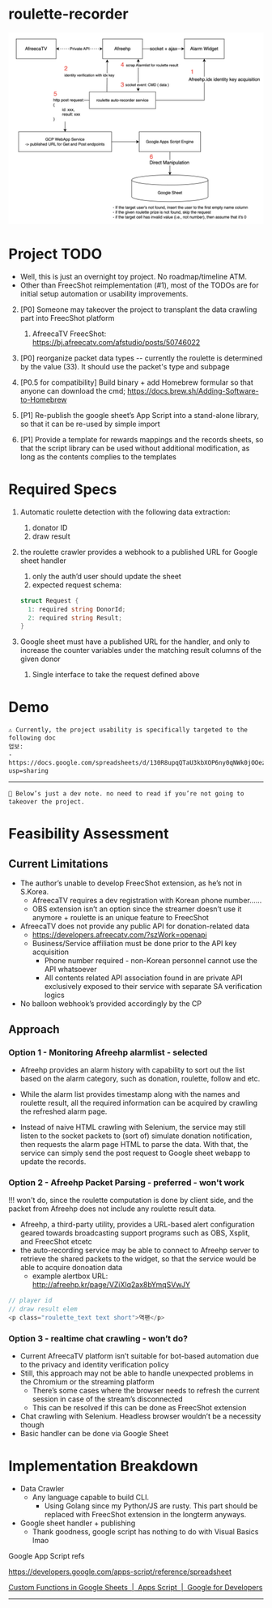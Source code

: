 # roulette-recorder

![flowchart](image.png)

# Project TODO
- Well, this is just an overnight toy project. No roadmap/timeline ATM.
- Other than FreecShot reimplementation (#1), most of the TODOs are for initial setup automation or usability improvements.

2. [P0] Someone may takeover the project to transplant the data crawling part into FreecShot platform
    1. AfreecaTV FreecShot: https://bj.afreecatv.com/afstudio/posts/50746022
3. [P0] reorganize packet data types -- currently the roulette is determined by the value (33). It should use the packet's type and subpage

4. [P0.5 for compatibility] Build binary + add Homebrew formular so that anyone can download the cmd; https://docs.brew.sh/Adding-Software-to-Homebrew

5. [P1] Re-publish the google sheet’s App Script into a stand-alone library, so that it can be re-used by simple import
6. [P1] Provide a template for rewards mappings and the records sheets, so that the script library can be used without additional modification, as long as the contents complies to the templates
    


# Required Specs
1. Automatic roulette detection with the following data extraction:
    1. donator ID
    2. draw result
2. the roulette crawler provides a webhook to a published URL for Google sheet handler
    1. only the auth’d user should update the sheet
    2. expected request schema:
    
    ```go
    struct Request {
      1: required string DonorId;
      2: required string Result;
    }
    ```
    
3. Google sheet must have a published URL for the handler, and only to increase the counter variables under the matching result columns of the given donor
    1. Single interface to take the request defined above

# Demo
```
⚠️ Currently, the project usability is specifically targeted to the following doc
업보:
- https://docs.google.com/spreadsheets/d/130R8upqQTaU3kbXOP6ny0qNWk0jOOezZfpw0Liy2sGg/edit?usp=sharing
```    

---
```
🚧 Below’s just a dev note. no need to read if you’re not going to takeover the project.
```

# **Feasibility Assessment**

## Current Limitations

- The author’s unable to develop FreecShot extension, as he’s not in S.Korea.
    - AfreecaTV requires a dev registration with Korean phone number……
    - OBS extension isn’t an option since the streamer doesn’t use it anymore + roulette is an unique feature to FreecShot
- AfreecaTV does not provide any public API for donation-related data
    - https://developers.afreecatv.com/?szWork=openapi
    - Business/Service affiliation must be done prior to the API key acquisition
        - Phone number required - non-Korean personnel cannot use the API whatsoever
        - All contents related API association found in  are private API exclusively exposed to their service with separate SA verification logics
- No balloon webhook’s provided accordingly by the CP

## Approach

### Option 1 - Monitoring Afreehp alarmlist - selected
- Afreehp provides an alarm history with capability to sort out the list based on the alarm category, such as donation, roulette, follow and etc.
- While the alarm list provides timestamp along with the names and roulette result, all the required information can be acquired by crawling the refreshed alarm page.

- Instead of naive HTML crawling with Selenium, the service may still listen to the socket packets to (sort of) simulate donation notification, then requests the alarm page HTML to parse the data. With that, the service can simply send the post request to Google sheet webapp to update the records.

### Option 2 - Afreehp Packet Parsing - preferred - won't work

!!! won't do, since the roulette computation is done by client side, and the packet from Afreehp does not include any roulette result data.

- Afreehp, a third-party utility, provides a URL-based alert configuration geared towards broadcasting support programs such as OBS, Xsplit, and FreecShot etcetc
- the auto-recording service may be able to connect to Afreehp server to retrieve the shared packets to the widget, so that the service would be able to acquire donoation data
    - example alertbox URL: http://afreehp.kr/page/VZiXlq2ax8bYmqSVwJY

```go
// player id
// draw result elem
<p class="roulette_text text short">역팬</p>

```

### Option 3 - realtime chat crawling - won’t do?

- Current AfreecaTV platform isn’t suitable for bot-based automation due to the privacy and identity verification policy
- Still, this approach may not be able to handle unexpected problems in the Chromium or the streaming platform
    - There’s some cases where the browser needs to refresh the current session in case of the stream’s disconnected
    - This can be resolved if this can be done as FreecShot extension
- Chat crawling with Selenium. Headless browser wouldn’t be a necessity though
- Basic handler can be done via Google Sheet

# Implementation Breakdown

- Data Crawler
    - Any language capable to build CLI.
        - Using Golang since my Python/JS are rusty. This part should be replaced with FreecShot extension in the longterm anyways.
- Google sheet handler + publishing
    - Thank goodness, google script has nothing to do with Visual Basics lmao

Google App Script refs

https://developers.google.com/apps-script/reference/spreadsheet

[Custom Functions in Google Sheets  |  Apps Script  |  Google for Developers](https://developers.google.com/apps-script/guides/sheets/functions)

---